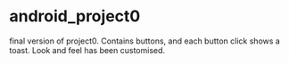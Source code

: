 # android_project0
final version of project0. Contains buttons, and each button click shows a toast. Look and feel has been customised.
